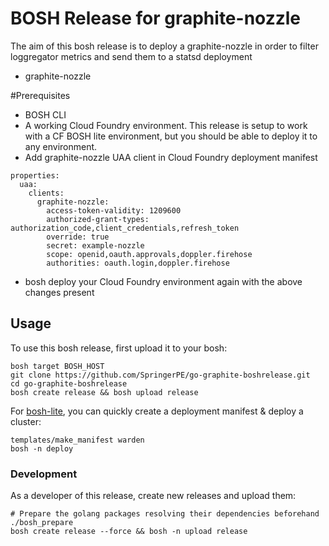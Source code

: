 # BOSH Release for graphite-nozzle

The aim of this bosh release is to deploy a graphite-nozzle in order to filter loggregator metrics and send them to a statsd deployment

* graphite-nozzle

#Prerequisites

- BOSH CLI
- A working Cloud Foundry environment. This release is setup to work with a CF BOSH lite environment, but you should be able to deploy it to any environment.
- Add graphite-nozzle UAA client in Cloud Foundry deployment manifest
```
properties:
  uaa:
    clients:
      graphite-nozzle:
        access-token-validity: 1209600
        authorized-grant-types: authorization_code,client_credentials,refresh_token
        override: true
        secret: example-nozzle
        scope: openid,oauth.approvals,doppler.firehose
        authorities: oauth.login,doppler.firehose
```
- bosh deploy your Cloud Foundry environment again with the above changes present

## Usage

To use this bosh release, first upload it to your bosh:

```
bosh target BOSH_HOST
git clone https://github.com/SpringerPE/go-graphite-boshrelease.git
cd go-graphite-boshrelease
bosh create release && bosh upload release
```

For [bosh-lite](https://github.com/cloudfoundry/bosh-lite), you can quickly create a deployment manifest & deploy a cluster:

```
templates/make_manifest warden
bosh -n deploy
```

### Development

As a developer of this release, create new releases and upload them:

```
# Prepare the golang packages resolving their dependencies beforehand
./bosh_prepare
bosh create release --force && bosh -n upload release
```


